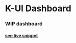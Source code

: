 # K-UI Dashboard

### WIP dashboard

#### [see live snippet](https://kamona-ui.github.io/k-ui-dashboard/)

